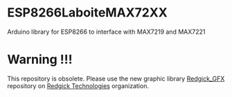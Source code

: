 # ESP8266LaboiteMAX72XX
Arduino library for ESP8266 to interface with MAX7219 and MAX7221

# Warning !!!
This repository is obsolete. Please use the new graphic library [Redgick_GFX](https://github.com/redgick/Redgick_GFX) repository on [ Redgick Technologies](https://github.com/redgick/) organization.
